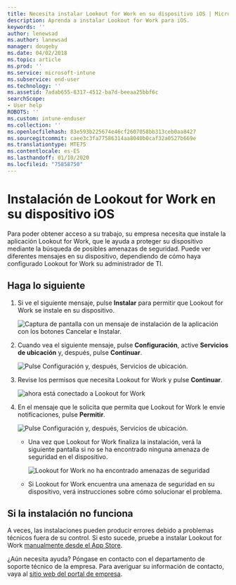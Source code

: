 ```yaml
---
title: Necesita instalar Lookout for Work en su dispositivo iOS | Microsoft Docs
description: Aprenda a instalar Lookout for Work para iOS.
keywords: ''
author: lenewsad
ms.author: lanewsad
manager: dougeby
ms.date: 04/02/2018
ms.topic: article
ms.prod: ''
ms.service: microsoft-intune
ms.subservice: end-user
ms.technology: ''
ms.assetid: 7adab655-8317-4512-ba7d-beeaa25bbf6c
searchScope:
- User help
ROBOTS: ''
ms.custom: intune-enduser
ms.collection: ''
ms.openlocfilehash: 83e593b225674e46cf2607058bb313ceb0aa8427
ms.sourcegitcommit: caee3c3fa77586314aa8040b0caf32a0527b669e
ms.translationtype: MTE75
ms.contentlocale: es-ES
ms.lasthandoff: 01/10/2020
ms.locfileid: "75858750"
---
```

# <a name="install-lookout-for-work-on-your-ios-device"></a>Instalación de Lookout for Work en su dispositivo iOS


Para poder obtener acceso a su trabajo, su empresa necesita que instale la aplicación Lookout for Work, que le ayuda a proteger su dispositivo mediante la búsqueda de posibles amenazas de seguridad. Puede ver diferentes mensajes en su dispositivo, dependiendo de cómo haya configurado Lookout for Work su administrador de TI.


## <a name="what-you-need-to-do"></a>Haga lo siguiente

1. Si ve el siguiente mensaje, pulse **Instalar** para permitir que Lookout for Work se instale en su dispositivo.

      ![Captura de pantalla con un mensaje de instalación de la aplicación con los botones Cancelar e Instalar.](/intune-user-help/media/ios-mts-install-app-request-after-1804.png)

2. Cuando vea el siguiente mensaje, pulse **Configuración**, active **Servicios de ubicación** y, después, pulse **Continuar**.

      ![Pulse Configuración y, después, Servicios de ubicación.](./media/ios-lfw-allow-location-services.png)

3. Revise los permisos que necesita Lookout for Work y pulse **Continuar**.

      ![ahora está conectado a Lookout for Work](./media/ios-lfw-permissions-lookout-needs.png)

4. En el mensaje que le solicita que permita que Lookout for Work le envíe notificaciones, pulse **Permitir**.

     ![Pulse Configuración y, después, Servicios de ubicación.](./media/ios-lfw-allow-notifications.png)

   * Una vez que Lookout for Work finaliza la instalación, verá la siguiente pantalla si no se ha encontrado ninguna amenaza de seguridad en el dispositivo.

     ![Lookout for Work no ha encontrado amenazas de seguridad](./media/ios-lfw-no-threats-found.png)

   * Si Lookout for Work encuentra una amenaza de seguridad en su dispositivo, verá instrucciones sobre cómo solucionar el problema.

## <a name="if-the-installation-doesnt-work"></a>Si la instalación no funciona

A veces, las instalaciones pueden producir errores debido a problemas técnicos fuera de su control. Si esto sucede, pruebe a instalar Lookout for Work [manualmente desde el App Store](https://itunes.apple.com/app/lookout-for-work/id997193468).

¿Aún necesita ayuda? Póngase en contacto con el departamento de soporte técnico de la empresa. Para averiguar su información de contacto, vaya al [sitio web del portal de empresa](https://go.microsoft.com/fwlink/?linkid=2010980).

